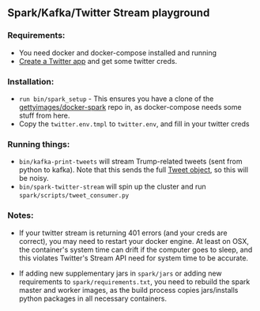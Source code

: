 ## Spark/Kafka/Twitter Stream playground

### Requirements:
  - You need docker and docker-compose installed and running
  - [Create a Twitter app](https://apps.twitter.com/) and get some twitter creds. 

### Installation:
  - `run bin/spark_setup` - This ensures you have a clone of the [gettyimages/docker-spark](https://github.com/gettyimages/docker-spark) repo in, as docker-compose needs some stuff from here.
  - Copy the `twitter.env.tmpl` to `twitter.env`, and fill in your twitter creds

### Running things:
  - `bin/kafka-print-tweets` will stream Trump-related tweets (sent from python to kafka). Note that this sends the full [Tweet object](https://dev.twitter.com/overview/api/tweets), so this will be noisy.
  - `bin/spark-twitter-stream` will spin up the cluster and run `spark/scripts/tweet_consumer.py`

### Notes:
- If your twitter stream is returning 401 errors (and your creds are correct), 
  you may need to restart your docker engine. At least on OSX, the container's system time can drift 
  if the computer goes to sleep, and this violates Twitter's Stream API need for system time to be accurate.

- If adding new supplementary jars in `spark/jars` or adding new requirements to `spark/requirements.txt`,
  you need to rebuild the spark master and worker images, as the build process copies jars/installs python 
  packages in all necessary containers.

